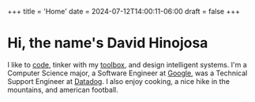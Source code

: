 +++
title = 'Home'
date = 2024-07-12T14:00:11-06:00
draft = false
+++

# Hi, the name's David Hinojosa

I like to [code](https://github.com/dhinogz), tinker with my [toolbox](github.com/dhinogz/dotfiles), and design intelligent systems. I'm a Computer Science major, a Software Engineer at [Google](https://google.com), was a Technical Support Engineer at [Datadog](https://datadog.com). I also enjoy cooking, a nice hike in the mountains, and american football.
